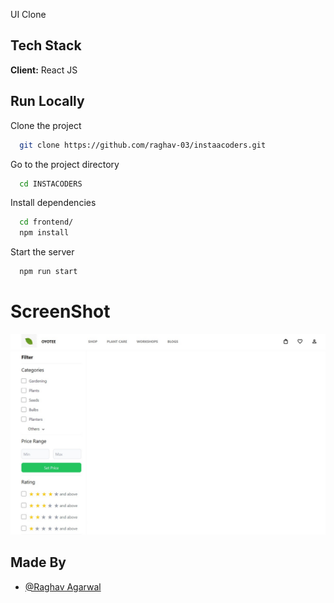 UI Clone

## Tech Stack

**Client:** React JS

## Run Locally

Clone the project

```bash
  git clone https://github.com/raghav-03/instaacoders.git
```

Go to the project directory

```bash
  cd INSTACODERS
```

Install dependencies

```bash
  cd frontend/
  npm install
```

Start the server

```bash
  npm run start
```

# ScreenShot

![](https://github.com/raghav-03/instaacoders/blob/master/screenshots/HomePage.jpeg)

## Made By

- [@Raghav Agarwal](https://github.com/raghav-03)
